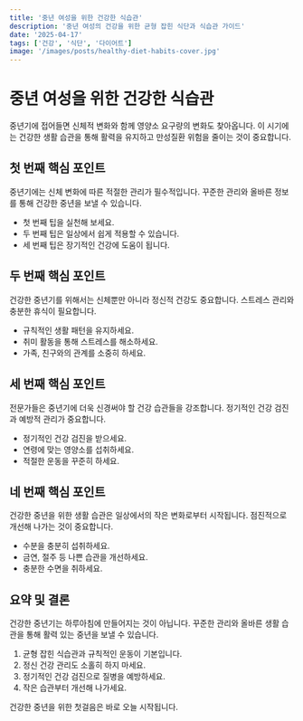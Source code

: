 ```yaml
---
title: '중년 여성을 위한 건강한 식습관'
description: '중년 여성의 건강을 위한 균형 잡힌 식단과 식습관 가이드'
date: '2025-04-17'
tags: ['건강', '식단', '다이어트']
image: '/images/posts/healthy-diet-habits-cover.jpg'
---
```


# 중년 여성을 위한 건강한 식습관

중년기에 접어들면 신체적 변화와 함께 영양소 요구량의 변화도 찾아옵니다. 이 시기에는 건강한 생활 습관을 통해 활력을 유지하고 만성질환 위험을 줄이는 것이 중요합니다.

## 첫 번째 핵심 포인트

<!-- AD_PLACE_1 -->

중년기에는 신체 변화에 따른 적절한 관리가 필수적입니다. 꾸준한 관리와 올바른 정보를 통해 건강한 중년을 보낼 수 있습니다.

- 첫 번째 팁을 실천해 보세요.
- 두 번째 팁은 일상에서 쉽게 적용할 수 있습니다.
- 세 번째 팁은 장기적인 건강에 도움이 됩니다.

## 두 번째 핵심 포인트

건강한 중년기를 위해서는 신체뿐만 아니라 정신적 건강도 중요합니다. 스트레스 관리와 충분한 휴식이 필요합니다.

- 규칙적인 생활 패턴을 유지하세요.
- 취미 활동을 통해 스트레스를 해소하세요.
- 가족, 친구와의 관계를 소중히 하세요.

## 세 번째 핵심 포인트

<!-- AD_PLACE_2 -->

전문가들은 중년기에 더욱 신경써야 할 건강 습관들을 강조합니다. 정기적인 건강 검진과 예방적 관리가 중요합니다.

- 정기적인 건강 검진을 받으세요.
- 연령에 맞는 영양소를 섭취하세요.
- 적절한 운동을 꾸준히 하세요.

## 네 번째 핵심 포인트

건강한 중년을 위한 생활 습관은 일상에서의 작은 변화로부터 시작됩니다. 점진적으로 개선해 나가는 것이 중요합니다.

- 수분을 충분히 섭취하세요.
- 금연, 절주 등 나쁜 습관을 개선하세요.
- 충분한 수면을 취하세요.

## 요약 및 결론

건강한 중년기는 하루아침에 만들어지는 것이 아닙니다. 꾸준한 관리와 올바른 생활 습관을 통해 활력 있는 중년을 보낼 수 있습니다.

1. 균형 잡힌 식습관과 규칙적인 운동이 기본입니다.
2. 정신 건강 관리도 소홀히 하지 마세요.
3. 정기적인 건강 검진으로 질병을 예방하세요.
4. 작은 습관부터 개선해 나가세요.

건강한 중년을 위한 첫걸음은 바로 오늘 시작됩니다.